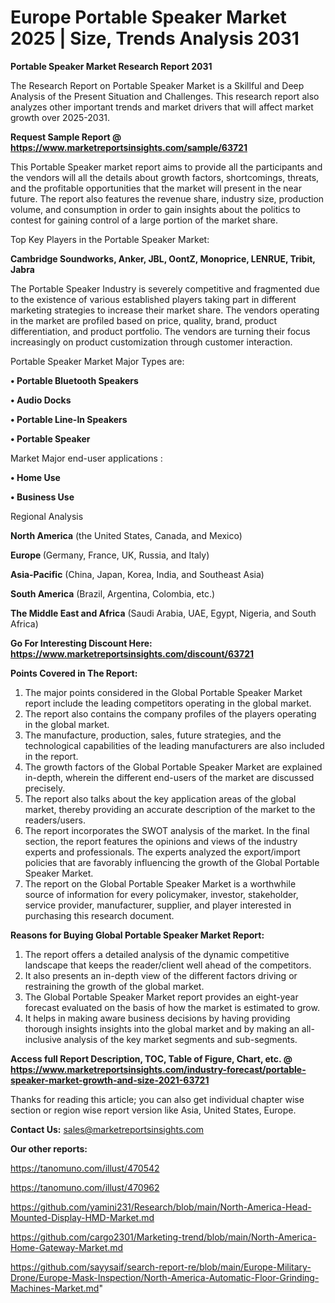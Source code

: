 # Europe Portable Speaker Market 2025 | Size, Trends Analysis 2031

<strong>Portable Speaker Market Research Report 2031</strong>

The Research Report on Portable Speaker Market is a Skillful and Deep Analysis of the Present Situation and Challenges. This research report also analyzes other important trends and market drivers that will affect market growth over 2025-2031.

<strong>Request Sample Report @ <a href=https://www.marketreportsinsights.com/sample/63721>https://www.marketreportsinsights.com/sample/63721</a></strong>

This Portable Speaker market report aims to provide all the participants and the vendors will all the details about growth factors, shortcomings, threats, and the profitable opportunities that the market will present in the near future. The report also features the revenue share, industry size, production volume, and consumption in order to gain insights about the politics to contest for gaining control of a large portion of the market share.

Top Key Players in the Portable Speaker Market:

<strong>Cambridge Soundworks, Anker, JBL, OontZ, Monoprice, LENRUE, Tribit, Jabra</strong>

The Portable Speaker Industry is severely competitive and fragmented due to the existence of various established players taking part in different marketing strategies to increase their market share. The vendors operating in the market are profiled based on price, quality, brand, product differentiation, and product portfolio. The vendors are turning their focus increasingly on product customization through customer interaction.

Portable Speaker Market Major Types are:

<strong>• Portable Bluetooth Speakers

• Audio Docks

• Portable Line-In Speakers

• Portable Speaker</strong>

Market Major end-user applications :

<strong>• Home Use

• Business Use</strong>

Regional Analysis

</u><strong><b>North America</b></strong> (the United States, Canada, and Mexico)

<strong><b>Europe </b></strong>(Germany, France, UK, Russia, and Italy)

<strong><b>Asia-Pacific</b></strong> (China, Japan, Korea, India, and Southeast Asia)

<strong><b>South America</b></strong> (Brazil, Argentina, Colombia, etc.)

<strong><b>The Middle East and Africa</b></strong> (Saudi Arabia, UAE, Egypt, Nigeria, and South Africa)

<strong>Go For Interesting Discount Here: <a href=https://www.marketreportsinsights.com/discount/63721>https://www.marketreportsinsights.com/discount/63721</a></strong>

<strong>Points Covered in The Report:</strong>
<ol>
  <li>The major points considered in the Global Portable Speaker Market report include the leading competitors operating in the global market.</li>
  <li>The report also contains the company profiles of the players operating in the global market.</li>
  <li>The manufacture, production, sales, future strategies, and the technological capabilities of the leading manufacturers are also included in the report.</li>
  <li>The growth factors of the Global Portable Speaker Market are explained in-depth, wherein the different end-users of the market are discussed precisely.</li>
  <li>The report also talks about the key application areas of the global market, thereby providing an accurate description of the market to the readers/users.</li>
  <li>The report incorporates the SWOT analysis of the market. In the final section, the report features the opinions and views of the industry experts and professionals. The experts analyzed the export/import policies that are favorably influencing the growth of the Global Portable Speaker Market.</li>
  <li>The report on the Global Portable Speaker Market is a worthwhile source of information for every policymaker, investor, stakeholder, service provider, manufacturer, supplier, and player interested in purchasing this research document.</li>
</ol>
<strong>Reasons for Buying Global Portable Speaker Market Report:</strong>

<ol>
  <li>The report offers a detailed analysis of the dynamic competitive landscape that keeps the reader/client well ahead of the competitors.</li>
  <li>It also presents an in-depth view of the different factors driving or restraining the growth of the global market.</li>
  <li>The Global Portable Speaker Market report provides an eight-year forecast evaluated on the basis of how the market is estimated to grow.</li>
  <li>It helps in making aware business decisions by having providing thorough insights insights into the global market and by making an all-inclusive analysis of the key market segments and sub-segments.</li>
</ol>
<strong>Access full Report Description, TOC, Table of Figure, Chart, etc. @ <a href=https://www.marketreportsinsights.com/industry-forecast/portable-speaker-market-growth-and-size-2021-63721>https://www.marketreportsinsights.com/industry-forecast/portable-speaker-market-growth-and-size-2021-63721</a></strong>


Thanks for reading this article; you can also get individual chapter wise section or region wise report version like Asia, United States, Europe.

<strong>Contact Us:</strong>
sales@marketreportsinsights.com

<strong>Our other reports:</strong>

<a href=https://tanomuno.com/illust/470542>https://tanomuno.com/illust/470542</a>

<a href=https://tanomuno.com/illust/470962>https://tanomuno.com/illust/470962</a>

<a href=https://github.com/yamini231/Research/blob/main/North-America-Head-Mounted-Display-HMD-Market.md>https://github.com/yamini231/Research/blob/main/North-America-Head-Mounted-Display-HMD-Market.md</a>

<a href=https://github.com/cargo2301/Marketing-trend/blob/main/North-America-Home-Gateway-Market.md>https://github.com/cargo2301/Marketing-trend/blob/main/North-America-Home-Gateway-Market.md</a>

<a href=https://github.com/sayysaif/search-report-re/blob/main/Europe-Military-Drone/Europe-Mask-Inspection/North-America-Automatic-Floor-Grinding-Machines-Market.md>https://github.com/sayysaif/search-report-re/blob/main/Europe-Military-Drone/Europe-Mask-Inspection/North-America-Automatic-Floor-Grinding-Machines-Market.md</a>"
